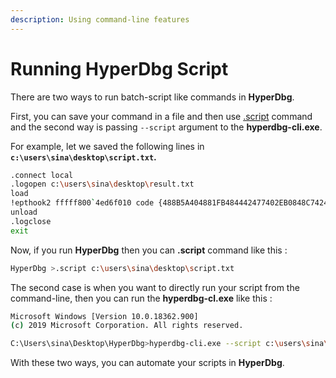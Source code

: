 ```yaml
---
description: Using command-line features
---
```


# Running HyperDbg Script

There are two ways to run batch-script like commands in **HyperDbg**.

First, you can save your command in a file and then use [.script](https://docs.hyperdbg.com/commands/meta-commands/.script) command and the second way is passing `--script` argument to the **hyperdbg-cli.exe**.

For example, let we saved the following lines in **`c:\users\sina\desktop\script.txt`.**

```bash
.connect local
.logopen c:\users\sina\desktop\result.txt
load
!epthook2 fffff800`4ed6f010 code {488B5A404881FB484442477402EB0848C7424048444232C3}
unload
.logclose
exit
```

Now, if you run **HyperDbg** then you can **.script** command like this :

```bash
HyperDbg >.script c:\users\sina\desktop\script.txt
```

The second case is when you want to directly run your script from the command-line, then you can run the **hyperdbg-cl.exe** like this :

```bash
Microsoft Windows [Version 10.0.18362.900]
(c) 2019 Microsoft Corporation. All rights reserved.

C:\Users\sina\Desktop\HyperDbg>hyperdbg-cli.exe --script c:\users\sina\desktop\script.txt
```

With these two ways, you can automate your scripts in **HyperDbg**.

